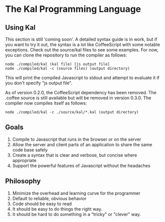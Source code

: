 The Kal Programming Language
============================

Using Kal
---------
This section is still 'coming soon'. A detailed syntax guide is in work, but if you want to try it out, the syntax is a lot like CoffeeScript with some notable exceptions. Check out the source/kal files to see some examples. For now, you can clone the repository to run the compiler as follows:

    node ./compiled/kal (kal file) [js output file]
    node ./compiled/kal -c (source files) (output directory)

This will print the compiled Javascript to stdout and attempt to evaluate it if you don't specify "js output file".

As of version 0.2.0, the CoffeeScript dependency has been removed. The .coffee source is still available but will be
removed in version 0.3.0. The compiler now compiles itself as follows:

    node ./compiled/kal -c ./source/kal/*.kal (output directory)


Goals
-----
1. Compile to Javascript that runs in the browser or on the server
2. Allow the server and client parts of an application to share the same code base safely
3. Create a syntax that is clear and verbose, but concise where appropriate
4. Support the powerful features of Javascript without the headaches

Philosophy
----------
1. Minimize the overhead and learning curve for the programmer
2. Default to reliable, obvious behavior
3. Code should be easy to read
4. It should be easy to do things the right way.
5. It should be hard to do something in a "tricky" or "clever" way.
